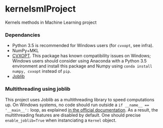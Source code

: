 # kernelsmlProject


Kernels methods in Machine Learning project


### Dependancies


* Python 3.5 is recommended for Windows users (for `cvxopt`, see infra).
* NumPy+MKL
* [CVXOPT](http://cvxopt.org/). This package has known compatibility issues on Windows; Windows users should consider using Anaconda with a Python 3.5 environment and install this package and Numpy using `conda install numpy, cvxopt` instead of `pip`.
* [Joblib](https://pythonhosted.org/joblib/)



### Multithreading using joblib


This project uses Joblib as a multithreading library to speed computations up. On Windows systems, no code should run outside a `if __name__ == '__main__':` loop, as explained [in the official documentation](https://pythonhosted.org/joblib/parallel.html). As a result, the multithreading features are disabled by default. One should precise `enable_joblib=True` when instanciating a `Kernel` object.